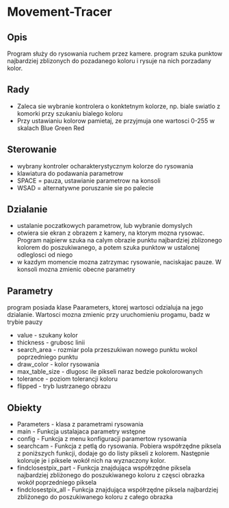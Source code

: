 # Movement-Tracer
## Opis
Program służy do rysowania ruchem przez kamere. program szuka punktow najbardziej zblizonych do pozadanego koloru i rysuje na nich porzadany kolor.
## Rady
- Zaleca sie wybranie kontrolera o konktetnym kolorze, np. biale swiatlo z komorki przy szukaniu bialego koloru
- Przy ustawianiu kolorow pamietaj, ze przyjmuja one wartosci 0-255 w skalach Blue Green Red
## Sterowanie
- wybrany kontroler ocharakterystycznym kolorze do rysowania
- klawiatura do podawania parametrow
- SPACE = pauza, ustawianie parametrow na konsoli
- WSAD = alternatywne poruszanie sie po palecie
## Dzialanie
- ustalanie poczatkowych parametrow, lub wybranie domyslych
- otwiera sie ekran z obrazem z kamery, na ktorym mozna rysowac. Program najpierw szuka na calym obrazie punktu najbardziej zblizonego kolorem do poszukiwanego, a potem szuka punktow w ustalonej odleglosci od niego
- w kazdym momencie mozna zatrzymac rysowanie, naciskajac pauze. W konsoli mozna zmienic obecne parametry
## Parametry
program posiada klase Paarameters, ktorej wartosci odzialuja na jego dzialanie. Wartosci mozna zmienic przy uruchomieniu progamu, badz w trybie pauzy

- value - szukany kolor
- thickness - grubosc linii
- search_area - rozmiar pola przeszukiwan nowego punktu wokol poprzedniego punktu
- draw_color - kolor rysowania
- max_table_size - dlugosc ile pikseli naraz bedzie pokolorowanych
- tolerance - poziom tolerancji koloru
- flipped - tryb lustrzanego obrazu

## Obiekty
- Parameters - klasa z parametrami rysowania
- main - Funkcja ustalajaca parametry wstępne
- config - Funkcja z menu konfiguracji paramertow rysowania
- searchcam - Funkcja z petlą do rysowania. Pobiera współrzędne piksela z poniższych funkcji, dodaje go do listy pikseli z kolorem. Następnie koloruje je i piksele wokół nich na wyznaczony kolor.
- findclosestpix_part - Funkcja znajdująca współrzędne piksela najbardziej zbliżonego do poszukiwanego koloru z częsci obrazka wokół poprzedniego piksela
- findclosestpix_all - Funkcja znajdująca współrzędne piksela najbardziej zbliżonego do poszukiwanego koloru z całego obrazka

